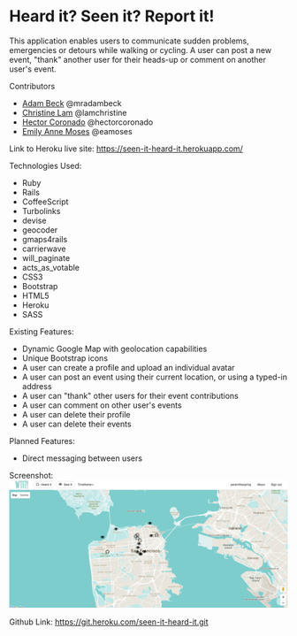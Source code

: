 # Heard it? Seen it? Report it!

This application enables users to communicate sudden problems, emergencies or detours while walking or cycling.  A user can post a new event, "thank" another user for their heads-up or comment on another user's event.

Contributors
* [Adam Beck](https://github.com/mradambeck) @mradambeck
* [Christine Lam](https://github.com/lamchristine) @lamchristine
* [Hector Coronado](https://github.com/hectorcoronado) @hectorcoronado
* [Emily Anne Moses](https://github.com/eamoses) @eamoses

Link to Heroku live site: https://seen-it-heard-it.herokuapp.com/

Technologies Used:
* Ruby
* Rails
* CoffeeScript
* Turbolinks
* devise
* geocoder
* gmaps4rails
* carrierwave
* will_paginate
* acts_as_votable
* CSS3
* Bootstrap
* HTML5
* Heroku
* SASS

Existing Features:
* Dynamic Google Map with geolocation capabilities
* Unique Bootstrap icons
* A user can create a profile and upload an individual avatar
* A user can post an event using their current location, or using a typed-in address
* A user can "thank" other users for their event contributions
* A user can comment on other user's events
* A user can delete their profile
* A user can delete their events

Planned Features:
* Direct messaging between users

Screenshot:
![Alt text](public/screenShotWtf.png?raw=true "Vagabond")

Github Link: https://git.heroku.com/seen-it-heard-it.git
